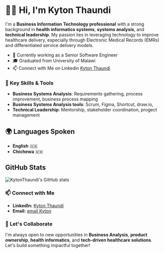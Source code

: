 # 🙋‍♂️ Hi, I'm Kyton Thaundi

I'm a **Business Information Technology professional** with a strong background in **health informatics systems**, **systems analysis**, and **technical leadership**. My passion lies in leveraging technology to improve healthcare delivery, especially through Electronic Medical Records (EMRs) and differentiated service delivery models.

- 💼 Currently working as a Senior Software Engineer
- 🎓 Graduated from University of Malawi
- 📫 Connect with Me on Linkedin [Kyton Thaundi](https://www.linkedin.com/in/kyton-thaundi-60a98599/)


### 🚀 Key Skills & Tools
- **Business Systems Analysis**: Requirements gathering, process improvement, business process mapping
- **Business Systems Analysis tools**: Scrum, Figma, Shortcut, draw.io,
- **Technical Leadership**: Mentorship, stakeholder coordination, progect management

## 🌍 Languages Spoken
- **English** 🇬🇧
- **Chichewa** 🇲🇼


## GitHub Stats
![KytonThaundi's GitHub stats](https://github-readme-stats.vercel.app/api?username=KytonThaundi&show_icons=true&theme=solarized-dark)

### 📫 Connect with Me
- **LinkedIn:** [Kyton Thaundi](https://www.linkedin.com/in/kyton-thaundi-60a98599/)
- **Email:** [email Kyton](mailto:kythaundi@gmail.com)

### 🎯 Let's Collaborate
I'm always open to new opportunities in **Business Analysis**, **product ownership**, **health informatics**, and **tech-driven healthcare solutions**. Let's build something impactful together!
